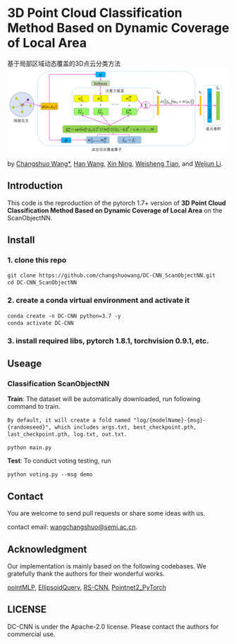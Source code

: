 # 3D Point Cloud Classification Method Based on Dynamic Coverage of Local Area
基于局部区域动态覆盖的3D点云分类方法
<img src="./figure/DC-Conv.jpg" width="900"/>

by [Changshuo Wang*](https://www.changshuowang.site/about/), [Han Wang](), [Xin Ning](), [Weisheng Tian](), and [Weijun Li]().

## Introduction
This code is the reproduction of the pytorch 1.7+ version of **3D Point Cloud Classification Method Based on Dynamic Coverage of Local Area** on the ScanObjectNN.<br>


## Install


### 1. clone this repo
```
git clone https://github.com/changshuowang/DC-CNN_ScanObjectNN.git
cd DC-CNN_ScanObjectNN
```

### 2. create a conda virtual environment and activate it
```
conda create -n DC-CNN python=3.7 -y
conda activate DC-CNN
```

### 3. install required libs, pytorch 1.8.1, torchvision 0.9.1, etc.



## Useage

### Classification ScanObjectNN
**Train**:
The dataset will be automatically downloaded, run following command to train.

```
By default, it will create a fold named "log/{modelName}-{msg}-{randomseed}", which includes args.txt, best_checkpoint.pth, last_checkpoint.pth, log.txt, out.txt.
```

```
python main.py
```

**Test**:
To conduct voting testing, run

```
python voting.py --msg demo
```

## Contact

You are welcome to send pull requests or share some ideas with us. 

contact email: [wangchangshuo@semi.ac.cn](wangchangshuo@semi.ac.cn).


## Acknowledgment

Our implementation is mainly based on the following codebases. We gratefully thank the authors for their wonderful works.

[pointMLP](https://github.com/changshuowang/pointMLP-pytorch),
[EllipsoidQuery](https://github.com/VimsLab/EllipsoidQuery),
[RS-CNN](https://github.com/Yochengliu/Relation-Shape-CNN/),
[Pointnet2_PyTorch](https://github.com/erikwijmans/Pointnet2_PyTorch)



## LICENSE
DC-CNN is under the Apache-2.0 license. 
Please contact the authors for commercial use.






